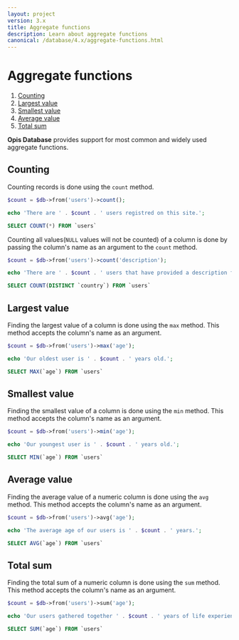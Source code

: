 ```yaml
---
layout: project
version: 3.x
title: Aggregate functions
description: Learn about aggregate functions
canonical: /database/4.x/aggregate-functions.html
---
```

# Aggregate functions

1. [Counting](#counting)
2. [Largest value](#largest-value)
3. [Smallest value](#smallest-value)
4. [Average value](#average-value)
5. [Total sum](#total-sum)

**Opis Database** provides support for most common and widely used aggregate functions.

## Counting

Counting records is done using the `count` method. 

```php
$count = $db->from('users')->count();

echo 'There are ' . $count . ' users registred on this site.';
```
```sql
SELECT COUNT(*) FROM `users`
```

Counting all values(`NULL` values will not be counted) of a column is done by 
passing the column's name as an argument to the `count` method. 

```php
$count = $db->from('users')->count('description');

echo 'There are ' . $count . ' users that have provided a description for their profile.';
```
```sql
SELECT COUNT(DISTINCT `country`) FROM `users`
```

## Largest value

Finding the largest value of a column is done using the `max` method. 
This method accepts the column's name as an argument. 

```php
$count = $db->from('users')->max('age');

echo 'Our oldest user is ' . $count . ' years old.';
```
```sql
SELECT MAX(`age`) FROM `users`
```

## Smallest value

Finding the smallest value of a column is done using the `min` method. 
This method accepts the column's name as an argument. 

```php
$count = $db->from('users')->min('age');

echo 'Our youngest user is ' . $count . ' years old.';
```
```sql
SELECT MIN(`age`) FROM `users`
```

## Average value

Finding the average value of a numeric column is done using the `avg` method. 
This method accepts the column's name as an argument. 

```php
$count = $db->from('users')->avg('age');

echo 'The average age of our users is ' . $count . ' years.';
```
```sql
SELECT AVG(`age`) FROM `users`
```

## Total sum

Finding the total sum of a numeric column is done using the `sum` method. 
This method accepts the column's name as an argument. 

```php
$count = $db->from('users')->sum('age');

echo 'Our users gathered together ' . $count . ' years of life experience.';
```
```sql
SELECT SUM(`age`) FROM `users`
```


